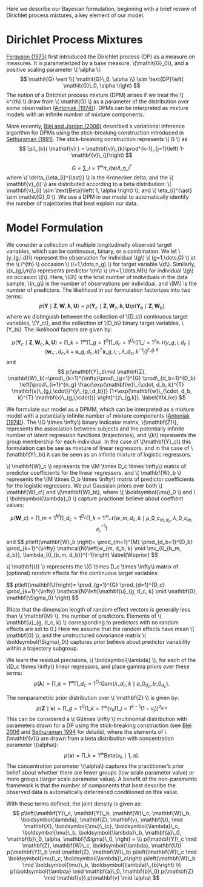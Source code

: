 Here we describe our Bayesian formulation, beginning with a brief review of
Dirichlet process mixtures, a key element of our model.

# Dirichlet Process Mixtures
[Ferguson (1973)](https://www.jstor.org/stable/pdf/2958008.pdf?casa_token=tzi5CgijJnAAAAAA:P1JvaSlGmHtc9-8jJSib5nzt3lO_GgOBi5iiZth2bg-sbyMotPV7flSvBsIxiLTmYXdXAJSVA6qWIgLAbdvWtTOJiw9VNjGOUWy9vTzIhVgNRjCl6zA)
first introduced the Dirichlet process (DP) as a
measure on measures. It is parameterized by a base measure,
\\(\mathit{G}\_0\\), and a positive scaling parameter \\( \alpha \\):
$$
  \mathit{G} \vert \\{ \mathit{G}\_0, \alpha \\} \sim \text{DP}\left( \mathit{G}\_0, \alpha \right)
$$
The notion of a Dirichlet process mixture (DPM) arises if we treat the
\\( k^{th} \\) draw from \\( \mathit{G} \\) as a parameter of the distribution over some
observation ([Antoniak (1974)](https://www.jstor.org/stable/pdf/2958336.pdf?casa_token=JDOSeMgW_a4AAAAA:sYAU_MBeUgA113mrQnVM2SNbRjqMGvzBHMT8PUDGH-LQlliLQRlWbXKtD5Gl4ycRfCiTH4ABRPJnaY-UV-sA7HhwJzLT39QrVKWLRVPr2NeZRnLX-O4)).
DPMs can be interpreted as mixture models with an
infinite number of mixture components.

More recently,
[Blei and Jordan (2006)](https://www.cs.princeton.edu/courses/archive/fall07/cos597C/readings/BleiJordan2005.pdf)
described a variational inference
algorithm for DPMs using the stick-breaking construction introduced in
[Sethuraman (1991)](https://groups.seas.harvard.edu/courses/cs281/papers/sethuraman-1994.pdf).
The stick-breaking construction represents \\( G \\) as
$$
  \pi\_{k}( \mathbf{v} ) = \mathbf{v}\_{k}\prod^{k-1}_{j=1}\left( 1-\mathbf{v}\_{j}\right)
$$

$$
\mathit{G} = \sum\_{i=1}^{\infty}\pi\_{i}\left( \mathbf{v}\right)\delta\_{\eta\_{i}^{\ast}} 
$$
where \\( \delta\_{\eta\_{i}^{\ast}}   \\) is the Kronecker delta, and the
\\( \mathbf{v}\_{i} \\) are distributed according to a beta distribution:
\\( \mathbf{v}\_{i} \sim \text{Beta}\left( 1, \alpha \right) \\), and 
\\( \eta_{i}^{\ast} \sim \mathit{G}\_0 \\). We use a DPM in our model to
automatically identify the number of trajectories that best explain our data.


# Model Formulation
We consider a collection of multiple longitudinally observed target variables,
which can be continuous, binary, or a combination.
We let \\(y_{g,i,d}\\) represent the observation for individual \\(g\\)
\\( (g=1,\dots,G) \\) at the \\( i^{th} \\) occasion \\( (i=1,\dots,n_g) \\) for
target variable \\(d\\). 
Similarly, \\(x_{g,i,m}\\) represents predictor \\(m\\) \\( (m=1,\dots,M)\\) for
individual \\(g\\) on occasion \\(i\\).
Here, \\(G\\) is the total number of individuals in the data sample, \\(n_g\\)
is the number of observations per individual, and \\(M\\) is the number of
predictors. The likelihood in our formulation factorizes into two terms:
$$
p(\mathbf{Y}\mid \mathbf{Z}, \mathbf{W}, \boldsymbol{\lambda}, \mathbf{U}) =
p(\mathbf{Y}_c\mid \mathbf{Z}, \mathbf{W}_c, \boldsymbol{\lambda}, \mathbf{U})
p(\mathbf{Y}_b\mid \mathbf{Z}, \mathbf{W}_b)
$$
where we distinguish between the collection of \\(D_c\\) continuous target
variables, \\(Y_c\\), and the collection of \\(D_b\\) binary target variables,
\\(Y_b\\). The likelihood factors are given by:

$$
p(\mathbf{Y}_c\mid \mathbf{Z}, \mathbf{W}_c, \boldsymbol{\lambda}, \mathbf{U})=
\prod\_{k=1}^{\infty} \prod\_{g=1}^{G}\prod\_{d_c=1}^{D_c}\left[
\prod\_{i=1}^{n_g}\mathcal{N}\left(y\_{g,i,d_c} \mid
(\mathbf{w}\_{\cdot, d_c, k} + \mathbf{u}\_{g, d_c, k})^{T} \mathbf{x}\_{g,i,\cdot},
\lambda\_{d_c,k}^{-1}\right)\right]^{z\_{g, k}}
$$
and
$$
p(\mathbf{Y}_b\mid \mathbf{Z}, \mathbf{W}_b)=\prod\_{k=1}^{\infty}\prod\_{g=1}^{G} \prod\_{d_b=1}^{D_b} 
\left[\prod\_{i=1}^{n_g}
\frac{\exp(\mathbf{w}\_{\cdot, d_b, k}^{T} \mathbf{x}\_{g,i,\cdot})^{y\_{g,i,d_b}}}
{1+\exp(\mathbf{w}\_{\cdot, d_b, k}^{T} \mathbf{x}\_{g,i,\cdot})}
\right]^{z\_{g,k}}.
\label{YbLike}
$$

We formulate our model as a DPMM, which can be interpreted as a mixture model
with a potentially infinite number of mixture components
([Antoniak (1974)](https://www.jstor.org/stable/pdf/2958336.pdf?casa_token=JDOSeMgW_a4AAAAA:sYAU_MBeUgA113mrQnVM2SNbRjqMGvzBHMT8PUDGH-LQlliLQRlWbXKtD5Gl4ycRfCiTH4ABRPJnaY-UV-sA7HhwJzLT39QrVKWLRVPr2NeZRnLX-O4)).
The \\(G \times \infty\\) binary indicator matrix, \\(\mathbf{Z}\\), represents
the association between subjects and the potentially infinite number of latent
regression functions (trajectories), and \\(k\\) represents the group membership for each individual.
In the case of \\(\mathbf{Y}_c\\) this formulation can be see as mixture of linear
regressors, and in the case of \\(\mathbf{Y}_b\\) it can be seen as an infinite
mixture of logistic regressors.  

\\( \mathbf{W}\_c \\) represents the \\(M \times D_c \times \infty\\) matrix of
predictor coefficients for the linear regressors, and  \\( \mathbf{W}\_b \\)
represents the \\(M \times D_b \times \infty\\) matrix of predictor coefficients for
the logistic regressors. We put Gaussian priors over both \\( \mathbf{W}\_c\\) and
\\(\mathbf{W}\_b\\), where \\( \boldsymbol{\mu}\_0 \\) and \\( \boldsymbol{\lambda}\_0 \\)
capture practioner believe about coeffient values:

$$
p\left(\mathbf{W}\_c \right)=
\prod\_{m=1}^{M}
\prod\_{d_c=1}^{D_c}
\prod\_{k=1}^{\infty}
\mathcal{N}\left(w\_{m, d_c, k} \mid
\mu\_{0\_{c_{m, d_c}}},
\lambda\_{0\_{c_{m, d_c}}}^{-1}\right)
$$

and
$$
p\left(\mathbf{W}\_b \right)=
\prod_\{m=1}^{M}
\prod_\{d_b=1}^{D_b}
\prod_\{k=1}^{\infty}
\mathcal{N}\left(w_{m, d_b, k}
\mid \mu\_{0\_{b_m, d_b}},
\lambda\_{0\_{b_m, d_b}}^{-1}\right)
\label{Wbprior}
$$

\\( \mathbf{U} \\) represents the \\(G \times D_c \times \infty\\) matrix of
(optional) random effects for the continuous target variables:

$$
p\left(\mathbf{U}\right)=
\prod_\{g=1}^{G}
\prod_\{d=1}^{D_c}
\prod_\{k=1}^{\infty}
\mathcal{N}\left(\mathbf{u}_\{g, d_c, k}
\mid \mathbf{0}, \mathbf{\Sigma_0} \right)
$$

(Note that the dimension length of random effect vectors is generally less than
\\( \mathbf{M} \\), the number of predictors. Elements of \\( \mathbf{u}\_{g, d\_c, k} \\)
corresponding to predictors with no random effects are set to 0.) Here we assume that
the random effects have mean \\( \mathbf{0} \\), and the unstructured covariance
matrix \\( \boldsymbol{\Sigma}_0\\) captures prior believe about predictor
variability within a trajectory subgroup.


We learn the residual precisions, \\( \boldsymbol{\lambda} \\), for each of the
\\(D_c \times \infty\\) linear regressors, and place gamma priors over these terms:
$$
p(\boldsymbol{\lambda})=
\prod\_{k=1}^{\infty}
\prod\_{d_c=1}^{D_c}
\mathrm{Gam}\left(\lambda\_{d_c, k} \mid a\_{0_{d_c}}, b\_{0_{d_c}}\right).
$$

The nonparametric prior distribution over \\( \mathbf{Z} \\) is given by:
$$
p(\mathbf{Z} \mid \mathbf{v})=
\prod\_{g=1}^{G} \prod\_{k=1}^{\infty}\left(v_{k} \prod\_{j=1}^{k-1}\left(1-v_{j}\right)\right)^{z_{g, k}}
$$
This can be considered a \\( G\times \infty \\) multinomial distribution with
parameters drawn for a DP using the stick-breaking construction
(see [Blei 2006](http://www.cs.princeton.edu/courses/archive/fall11/cos597C/reading/BleiJordan2005.pdf)
and [Sethuraman 1994](https://www.jstor.org/stable/pdf/24305538.pdf?casa_token=Os5nKQ7AeAMAAAAA:BbFJcPpxB-O10ntvO7ii9ruY3oeIAeTiAoQZ2X5rF9BhnaXIAV2rLqcx78Vji-vqRtOCJAeB1kWw_kcV1NvhmHssQamAxLb87mz0o_9oilKInFy_K80) for details),
where the elements
of \\(\mathbf{v}\\) are drawn from a beta distribution with concentration parameter \\(\alpha\\):
$$
p(\mathbf{v})=
\prod\_{k=1}^{\infty}
\mathrm{Beta}\left(v_{k} \mid 1, \alpha\right).
\label{prior_v}
$$
The concentration parameter \\(\alpha\\) captures the practitioner’s prior
belief about whether there are fewer groups (low scale parameter value) or
more groups (larger scale parameter value).
A benefit of the non-parametric framework is that the number of components
that best describe the observed data is automatically determined conditioned on
this value.

With these terms defined, the joint density is given as:
$$
p\left(\mathbf{Y}\_c, 
\mathbf{Y}\_b, 
\mathbf{W}\_c, 
\mathbf{W}\_b, 
\boldsymbol{\lambda}, 
\mathbf{Z}, 
\mathbf{v},
\mathbf{U}, 
\mid 
\mathbf{X},
\boldsymbol{\mu}\_{c}, 
\boldsymbol{\lambda}\_c, 
\boldsymbol{\mu}\_b, 
\boldsymbol{\lambda}\_b, 
\mathbf{a}\_0, 
\mathbf{b}\_0, 
\alpha,
\mathbf{\Sigma}\_0, 
\right) = \\\
p(\mathbf{Y}\_c \mid \mathbf{Z}, \mathbf{W}\_c, \boldsymbol{\lambda}, \mathbf{U})
p(\mathbf{Y}\_b \mid \mathbf{Z}, \mathbf{W}\_b)
p\left(\mathbf{W}\_c \mid \boldsymbol{\mu}\_c, \boldsymbol{\lambda}\_c\right)
p\left(\mathbf{W}\_b \mid \boldsymbol{\mu}\_b, \boldsymbol{\lambda}\_{b}\right) \\\
p(\boldsymbol{\lambda} \mid \mathbf{a}\_0, \mathbf{b}\_0)
p(\mathbf{Z} \mid \mathbf{v}) 
p(\mathbf{v} \mid \alpha)
$$
